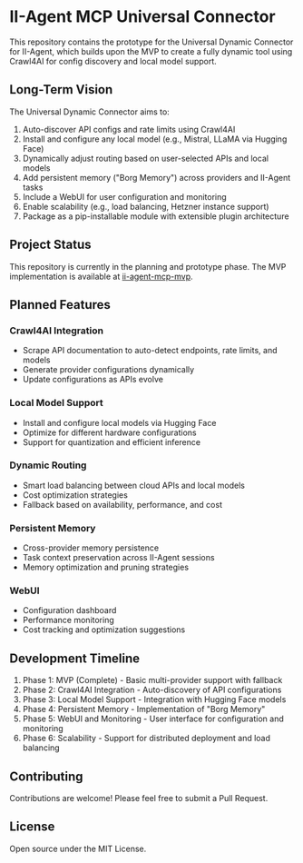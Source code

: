 # II-Agent MCP Universal Connector

This repository contains the prototype for the Universal Dynamic Connector for II-Agent, which builds upon the MVP to create a fully dynamic tool using Crawl4AI for config discovery and local model support.

## Long-Term Vision

The Universal Dynamic Connector aims to:

1. Auto-discover API configs and rate limits using Crawl4AI
2. Install and configure any local model (e.g., Mistral, LLaMA via Hugging Face)
3. Dynamically adjust routing based on user-selected APIs and local models
4. Add persistent memory ("Borg Memory") across providers and II-Agent tasks
5. Include a WebUI for user configuration and monitoring
6. Enable scalability (e.g., load balancing, Hetzner instance support)
7. Package as a pip-installable module with extensible plugin architecture

## Project Status

This repository is currently in the planning and prototype phase. The MVP implementation is available at [ii-agent-mcp-mvp](https://github.com/k3ss-official/ii-agent-mcp-mvp).

## Planned Features

### Crawl4AI Integration
- Scrape API documentation to auto-detect endpoints, rate limits, and models
- Generate provider configurations dynamically
- Update configurations as APIs evolve

### Local Model Support
- Install and configure local models via Hugging Face
- Optimize for different hardware configurations
- Support for quantization and efficient inference

### Dynamic Routing
- Smart load balancing between cloud APIs and local models
- Cost optimization strategies
- Fallback based on availability, performance, and cost

### Persistent Memory
- Cross-provider memory persistence
- Task context preservation across II-Agent sessions
- Memory optimization and pruning strategies

### WebUI
- Configuration dashboard
- Performance monitoring
- Cost tracking and optimization suggestions

## Development Timeline

1. Phase 1: MVP (Complete) - Basic multi-provider support with fallback
2. Phase 2: Crawl4AI Integration - Auto-discovery of API configurations
3. Phase 3: Local Model Support - Integration with Hugging Face models
4. Phase 4: Persistent Memory - Implementation of "Borg Memory"
5. Phase 5: WebUI and Monitoring - User interface for configuration and monitoring
6. Phase 6: Scalability - Support for distributed deployment and load balancing

## Contributing

Contributions are welcome! Please feel free to submit a Pull Request.

## License

Open source under the MIT License.
